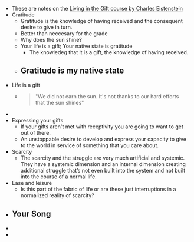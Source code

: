 - These are notes on the [Living in the Gift course by Charles Eistenstein](https://charleseisenstein.org/courses/living-in-the-gift)
- Gratitude
	- Gratitude is the knowledge of having received and the consequent desire to give in turn.
	- Better than neccesary for the grade
	- Why does the sun shine?
	- Your life is a gift; Your native state is gratitude
		- The knowledeg that it is a gift, the knowledge of having received.
	- ## Gratitude is my native state
- Life is a gift
	- > "We did not earn the sun. It's not thanks to our hard efforts that the sun shines"
-
- Expressing your gifts
	- If your gifts aren't met with receptivity you are going to want to get out of there.
	- An unstoppable desire to develop and express your capacity to give to the world in service of
	  something that you care about.
- Scarcity
	- The scarcity and the struggle are very much artificial and systemic. They have a systemic dimension and an internal dimension creating additional struggle that’s not even built into the system and not built into the course of a normal life.
- Ease and leisure
	- Is this part of the fabric of life or are these just interruptions in a normalized reality of scarcity?
- Your Song
	-
-
-